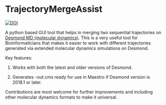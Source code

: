 # TrajectoryMergeAssist

[![DOI](https://zenodo.org/badge/DOI/10.5281/zenodo.1243715.svg)](https://doi.org/10.5281/zenodo.1243715)

A python based GUI tool that helps in merging two sequential trajectories on [Desmond MD (molecular dynamics)](http://www.deshawresearch.com/resources_desmond.html). This is a very useful tool for Bioinformaticians that makes it easier to work with different trajectories generated via extended molecular dynamics simulations on Desmond.

Key features:

1. Works with both the latest and older versions of Desmond.

2. Generates -out.cms ready for use in Maestro if Desmond version is 2018.1 or later.

Contributions are most welcome for further improvements and including other molecular dynamics formats to make it universal.
